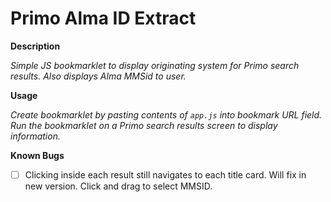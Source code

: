 # Primo Alma ID Extract

**Description**

*Simple JS bookmarklet to display originating system for Primo search results. Also displays Alma MMSid to user.*

**Usage**

*Create bookmarklet by pasting contents of ```app.js``` into bookmark URL field. Run the bookmarklet on a Primo search results screen to display information.*

**Known Bugs**

* [ ] Clicking inside each result still navigates to each title card. Will fix in new version. Click and drag to select MMSID.